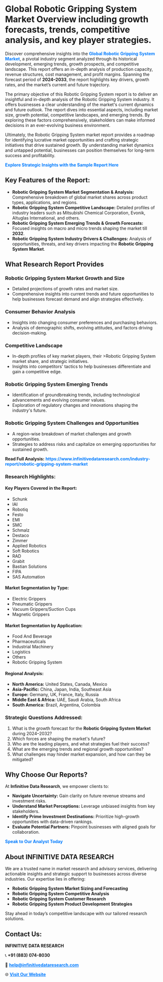 <h1>Global Robotic Gripping System Market Overview including growth forecasts, trends, competitive analysis, and key player strategies.</h1>
<p>
Discover comprehensive insights into the 
<a href="https://www.infinitivedataresearch.com/industry-report/robotic-gripping-system-market" rel="dofollow" style="color: #007BFF; text-decoration: none;"><strong>Global Robotic Gripping System Market</strong></a>, a pivotal industry segment analyzed through its historical development, emerging trends, growth prospects, and competitive landscape. This report offers an in-depth analysis of production capacity, revenue structures, cost management, and profit margins. Spanning the forecast period of <strong>2024–2033</strong>, the report highlights key drivers, growth rates, and the market’s current and future trajectory.
</p>
<p>
The primary objective of this Robotic Gripping System report is to deliver an insightful and in-depth analysis of the Robotic Gripping System industry. It offers businesses a clear understanding of the market's current dynamics and future outlook. The report dives into essential aspects, including market size, growth potential, competitive landscapes, and emerging trends. By exploring these factors comprehensively, stakeholders can make informed decisions in an ever-evolving business environment.
</p>
<p>
Ultimately, the Robotic Gripping System market report provides a roadmap for identifying lucrative market opportunities and crafting strategic initiatives that drive sustained growth. By understanding market dynamics and untapped potential, businesses can position themselves for long-term success and profitability.
</p>
<p>
<a href="https://www.infinitivedataresearch.com/request-sample/reportId=107378" style="color: #007BFF; text-decoration: none;"><strong>Explore Strategic Insights with the Sample Report Here</strong></a>
</p>

<h2>Key Features of the Report:</h2>
<ul>
<li><strong>Robotic Gripping System Market Segmentation & Analysis:</strong> Comprehensive breakdown of global market shares across product types, applications, and regions.</li>
<li><strong>Robotic Gripping System Competitive Landscape:</strong> Detailed profiles of industry leaders such as Mitsubishi Chemical Corporation, Evonik, Altuglas International, and others.</li>
<li><strong>Robotic Gripping System Emerging Trends & Growth Forecasts:</strong> Focused insights on macro and micro trends shaping the market till <strong>2032</strong>.</li>
<li><strong>Robotic Gripping System Industry Drivers & Challenges:</strong> Analysis of opportunities, threats, and key drivers impacting the <strong>Robotic Gripping System Market</strong>.</li>
</ul>

<h2>What Research Report Provides</h2>
<h3>Robotic Gripping System Market Growth and Size</h3>
<ul>
<li>Detailed projections of growth rates and market size.</li>
<li>Comprehensive insights into current trends and future opportunities to help businesses forecast demand and align strategies effectively.</li>
</ul>

<h3>Consumer Behavior Analysis</h3>
<ul>
<li>Insights into changing consumer preferences and purchasing behaviors.</li>
<li>Analysis of demographic shifts, evolving attitudes, and factors driving decision-making.</li>
</ul>

<h3>Competitive Landscape</h3>
<ul>
<li>In-depth profiles of key market players, their >Robotic Gripping System market share, and strategic initiatives.</li>
<li>Insights into competitors' tactics to help businesses differentiate and gain a competitive edge.</li>
</ul>

<h3>Robotic Gripping System Emerging Trends</h3>
<ul>
<li>Identification of groundbreaking trends, including technological advancements and evolving consumer values.</li>
<li>Exploration of regulatory changes and innovations shaping the industry's future.</li>
</ul>

<h3>Robotic Gripping System Challenges and Opportunities</h3>
<ul>
<li>A region-wise breakdown of market challenges and growth opportunities.</li>
<li>Strategies to address risks and capitalize on emerging opportunities for sustained growth.</li>
</ul>
<p><strong>Read Full Analysis:</strong> <a href="https://www.infinitivedataresearch.com/industry-report/robotic-gripping-system-market" rel="dofollow" style="color: #007BFF; text-decoration: none;"><strong>https://www.infinitivedataresearch.com/industry-report/robotic-gripping-system-market</strong></a></p>
<h3>Research Highlights:</h3>
<h4>Key Players Covered in the Report:</h4>
<ul><li>Schunk</li><li>IAI</li><li>Robotiq</li><li>Festo</li><li>EMI</li><li>SMC</li><li>Schmalz</li><li>Destaco</li><li>Zimmer</li><li>Applied Robotics</li><li>Soft Robotics</li><li>RAD</li><li>Grabit</li><li>Bastian Solutions</li><li>FIPA</li><li>SAS Automation</li></ul>
<h4>Market Segmentation by Type:</h4>
<ul><li>Electric Grippers</li><li>Pneumatic Grippers</li><li>Vacuum Grippers/Suction Cups</li><li>Magnetic Grippers</li></ul>
<h4>Market Segmentation by Application:</h4>
<ul><li>Food And Beverage</li><li>Pharmaceuticals</li><li>Industrial Machinery</li><li>Logistics</li><li>Others</li><li>Robotic Gripping System</li></ul>

<h4>Regional Analysis:</h4>
<ul>
<li><strong>North America:</strong> United States, Canada, Mexico</li>
<li><strong>Asia-Pacific:</strong> China, Japan, India, Southeast Asia</li>
<li><strong>Europe:</strong> Germany, UK, France, Italy, Russia</li>
<li><strong>Middle East & Africa:</strong> UAE, Saudi Arabia, South Africa</li>
<li><strong>South America:</strong> Brazil, Argentina, Colombia</li>
</ul>

<h3>Strategic Questions Addressed:</h3>
<ol>
<li>What is the growth forecast for the <strong>Robotic Gripping System Market</strong> during 2024–2032?</li>
<li>Which forces are shaping the market's future?</li>
<li>Who are the leading players, and what strategies fuel their success?</li>
<li>What are the emerging trends and regional growth opportunities?</li>
<li>What challenges may hinder market expansion, and how can they be mitigated?</li>
</ol>

<h2>Why Choose Our Reports?</h2>
<p>At <strong>Infinitive Data Research</strong>, we empower clients to:</p>
<ul>
<li><strong>Navigate Uncertainty:</strong> Gain clarity on future revenue streams and investment risks.</li>
<li><strong>Understand Market Perceptions:</strong> Leverage unbiased insights from key stakeholders.</li>
<li><strong>Identify Prime Investment Destinations:</strong> Prioritize high-growth opportunities with data-driven rankings.</li>
<li><strong>Evaluate Potential Partners:</strong> Pinpoint businesses with aligned goals for collaboration.</li>
</ul>
<p><a href="https://www.infinitivedataresearch.com/industry-report/robotic-gripping-system-market" rel="dofollow" style="color: #007BFF; text-decoration: none;"><strong>Speak to Our Analyst Today</strong></a></p>

<h2>About INFINITIVE DATA RESEARCH</h2>
<p>We are a trusted name in market research and advisory services, delivering actionable insights and strategic support to businesses across diverse industries. Our expertise lies in offering:</p>
<ul>
<li><strong>Robotic Gripping System Market Sizing and Forecasting</strong></li>
<li><strong>Robotic Gripping System Competitive Analysis</strong></li>
<li><strong>Robotic Gripping System Customer Research</strong></li>
<li><strong>Robotic Gripping System Product Development Strategies</strong></li>
</ul>
<p>Stay ahead in today’s competitive landscape with our tailored research solutions.</p>

<h2>Contact Us:</h2>
<p><strong>INFINITIVE DATA RESEARCH</strong></p>
<p>📞 <strong>+91 (883) 074-8030</strong></p>
<p>📧 <strong><a href="mailto:help@infinitivedataresearch.com" style="color: #007BFF;">help@infinitivedataresearch.com</a></strong></p>
<p>🌐 <strong><a href="https://www.infinitivedataresearch.com" rel="dofollow" style="color: #007BFF;">Visit Our Website</a></strong></p>